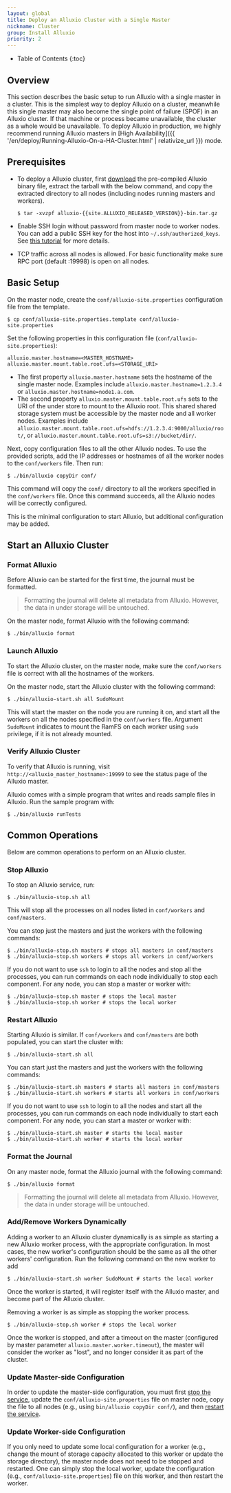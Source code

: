 ```yaml
---
layout: global
title: Deploy an Alluxio Cluster with a Single Master
nickname: Cluster
group: Install Alluxio
priority: 2
---
```


* Table of Contents
{:toc}

## Overview

This section describes the basic setup to run Alluxio with a single master in a cluster.
This is the simplest way to deploy Alluxio on a cluster, meanwhile this single
master may also become the single point of failure (SPOF) in an Alluxio cluster. If that machine or
process became unavailable, the cluster as a whole would be unavailable.
To deploy Alluxio in production, we highly recommend running Alluxio masters in
[High Availability]({{ '/en/deploy/Running-Alluxio-On-a-HA-Cluster.html' | relativize_url }}) mode.

## Prerequisites

* To deploy a Alluxio cluster, first [download](https://alluxio.io/download) the pre-compiled Alluxio
  binary file, extract the tarball with the below command, and copy the extracted directory to all
  nodes (including nodes running masters and workers).
  
  ```console
  $ tar -xvzpf alluxio-{{site.ALLUXIO_RELEASED_VERSION}}-bin.tar.gz
  ```
  
* Enable SSH login without password from master node to worker nodes. You can add a public SSH key for
  the host into `~/.ssh/authorized_keys`. See [this tutorial](http://www.linuxproblem.org/art_9.html) for more details.
* TCP traffic across all nodes is allowed. For basic functionality make sure RPC port (default :19998) is open
  on all nodes.

## Basic Setup

On the master node, create the `conf/alluxio-site.properties` configuration file from the template.

```console
$ cp conf/alluxio-site.properties.template conf/alluxio-site.properties
```

Set the following properties in this configuration file (`conf/alluxio-site.properties`):

```
alluxio.master.hostname=<MASTER_HOSTNAME>
alluxio.master.mount.table.root.ufs=<STORAGE_URI>
```

- The first property `alluxio.master.hostname` sets the hostname of the single master node.
Examples include
`alluxio.master.hostname=1.2.3.4` or `alluxio.master.hostname=node1.a.com`.
- The second property
`alluxio.master.mount.table.root.ufs` sets to the URI of the under store to mount to
the Alluxio root. This shared shared storage system must be accessible by the master node and all
worker nodes. Examples include `alluxio.master.mount.table.root.ufs=hdfs://1.2.3.4:9000/alluxio/root/`,
or `alluxio.master.mount.table.root.ufs=s3://bucket/dir/`.

Next, copy configuration files to all the other Alluxio nodes. To use the provided scripts,
add the IP addresses or hostnames of all the worker nodes to the `conf/workers` file. Then run:

```console
$ ./bin/alluxio copyDir conf/
```

This command will copy the `conf/` directory to all the workers specified in the `conf/workers`
file. Once this command succeeds, all the Alluxio nodes will be correctly configured.

This is the minimal configuration to start Alluxio, but additional configuration may be added.

## Start an Alluxio Cluster

### Format Alluxio

Before Alluxio can be started for the first time, the journal must be formatted.

> Formatting the journal will delete all metadata from Alluxio. However, the data in under storage will be untouched.

On the master node, format Alluxio with the following command:

```console
$ ./bin/alluxio format
```

### Launch Alluxio

To start the Alluxio cluster, on the master node, make sure the `conf/workers` file is correct
with all the hostnames of the workers.

On the master node, start the Alluxio cluster with the following command:

```console
$ ./bin/alluxio-start.sh all SudoMount
```

This will start the master on the node you are running it on, and start all the workers on all the
nodes specified in the `conf/workers` file.  Argument `SudoMount` indicates to mount the RamFS on each worker
using `sudo` privilege, if it is not already mounted.

### Verify Alluxio Cluster

To verify that Alluxio is running, visit `http://<alluxio_master_hostname>:19999` to see the status
page of the Alluxio master.

Alluxio comes with a simple program that writes and reads sample files in Alluxio. Run the sample program with:

```console
$ ./bin/alluxio runTests
```

## Common Operations

Below are common operations to perform on an Alluxio cluster.

### Stop Alluxio

To stop an Alluxio service, run:

```console
$ ./bin/alluxio-stop.sh all
```

This will stop all the processes on all nodes listed in `conf/workers` and `conf/masters`.

You can stop just the masters and just the workers with the following commands:

```console
$ ./bin/alluxio-stop.sh masters # stops all masters in conf/masters
$ ./bin/alluxio-stop.sh workers # stops all workers in conf/workers
```

If you do not want to use `ssh` to login to all the nodes and stop all the processes, you can run
commands on each node individually to stop each component. For any node, you can stop a master or worker with:

```console
$ ./bin/alluxio-stop.sh master # stops the local master
$ ./bin/alluxio-stop.sh worker # stops the local worker
```

### Restart Alluxio

Starting Alluxio is similar. If `conf/workers` and `conf/masters` are both populated, you can start
the cluster with:

```console
$ ./bin/alluxio-start.sh all
```

You can start just the masters and just the workers with the following commands:

```console
$ ./bin/alluxio-start.sh masters # starts all masters in conf/masters
$ ./bin/alluxio-start.sh workers # starts all workers in conf/workers
```

If you do not want to use `ssh` to login to all the nodes and start all the processes, you can run
commands on each node individually to start each component. For any node, you can start a master or worker with:

```console
$ ./bin/alluxio-start.sh master # starts the local master
$ ./bin/alluxio-start.sh worker # starts the local worker
```

### Format the Journal

On any master node, format the Alluxio journal with the following command:

```console
$ ./bin/alluxio format
```

> Formatting the journal will delete all metadata from Alluxio. However, the data in under storage will be untouched.

### Add/Remove Workers Dynamically

Adding a worker to an Alluxio cluster dynamically is as simple as starting a new Alluxio worker
process, with the appropriate configuration. In most cases, the new worker's configuration should be the same as all
the other workers' configuration. Run the following command on the new worker to add

```console
$ ./bin/alluxio-start.sh worker SudoMount # starts the local worker
```

Once the worker is started, it will register itself with the Alluxio master, and become part of the Alluxio cluster.

Removing a worker is as simple as stopping the worker process.

```console
$ ./bin/alluxio-stop.sh worker # stops the local worker
```

Once the worker is stopped, and after
a timeout on the master (configured by master parameter `alluxio.master.worker.timeout`), the master
will consider the worker as "lost", and no longer consider it as part of the cluster.

### Update Master-side Configuration

In order to update the master-side configuration, you must first [stop the service](#stop-alluxio),
update the `conf/alluxio-site.properties` file on master node,
copy the file to all nodes (e.g., using `bin/alluxio copyDir conf/`),
and then [restart the service](#restart-alluxio).

### Update Worker-side Configuration

If you only need to update some local configuration for a worker (e.g., change the mount
of storage capacity allocated to this worker or update the storage directory), the master node does
not need to be stopped and restarted. One can simply stop the local worker, update the configuration
(e.g., `conf/alluxio-site.properties`) file on this worker, and then restart the worker.
